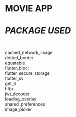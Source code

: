 # <b><h>MOVIE APP</h></b>
# <b><h5>PACKAGE USED</b></h5>
cached_network_image<br>
  dotted_border<br>
  equatable<br>
  flutter_bloc:<br> 
  flutter_secure_storage<br>
  flutter_sv <br>
  get_it<br>
  http <br>
  jwt_decoder <br>
  loading_overlay <br>
  shared_preferences <br>
  image_picker<br>